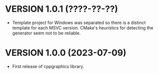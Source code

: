 VERSION 1.0.1 (????-??-??)
==========================

- Template project for Windows was separated so there is a distinct template for each MSVC version. CMake's heuristics for detecting the generator seem not to be reliable.




VERSION 1.0.0 (2023-07-09)
==========================

- First release of cppgraphics library.
